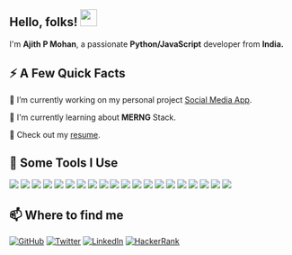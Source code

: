 <h2>Hello, folks! <img src="https://emojis.slackmojis.com/emojis/images/1570211625/6611/wave-animated.gif?1570211625" width="30"/></h2>

<p>I'm <strong>Ajith P Mohan</strong>, a passionate <strong>Python/JavaScript</strong> developer from <b>India. </b></p>

<h2>⚡️ A Few Quick Facts</h2>

<p>🔭 I’m currently working on my personal project <a href="https://github.com/ajithpmohan/social-media-app">Social Media App</a>.</p><p>🧐 I'm currently learning about <strong>MERNG</strong> Stack.</p><p>📝 Check out my <a href="https://drive.google.com/file/d/1KNJC5QIkUJ099cY67oDb8EuuOVeRLnmr/view">resume</a>.</p>

<h2>🚀 Some Tools I Use</h2>

![](https://img.shields.io/badge/OS-Linux-informational?style=flat&logo=linux&logoColor=white&color=DD0031) ![](https://img.shields.io/badge/Editor-VS_Code-text?style=flat&logo=visual%20studio%20code&logoColor=white&color=blue) ![](https://img.shields.io/badge/Editor-Sublime-text?style=flat&logo=sublime-text&logoColor=white&color=F7B93E) ![](https://img.shields.io/badge/Code-Python-informational?style=flat&logo=python&logoColor=white&color=01527a) ![](https://img.shields.io/badge/Code-JavaScript-informational?style=flat&logo=javascript&logoColor=white&color=ffdd00) ![](https://img.shields.io/badge/Code-Django-informational?style=flat&logo=django&logoColor=white&color=43853d) ![](https://img.shields.io/badge/Code-React.js-informational?style=flat&logo=react&logoColor=white&color=45b8d8) ![](https://img.shields.io/badge/Code-Apollo_GraphQL-text?style=flat&logo=graphql&logoColor=white&color=blue) ![](https://img.shields.io/badge/Code-Redux-informational?style=flat&logo=redux&logoColor=white&color=764ABC) ![](https://img.shields.io/badge/Tools-Docker-informational?style=flat&logo=docker&logoColor=white&color=007ACC) ![](https://img.shields.io/badge/Code-Express.js-informational?style=flat&logo=Node.js&logoColor=white&color=43853d) ![](https://img.shields.io/badge/Test-Cypress-informational?style=flat&logo=cypress&logoColor=white&color=444454) ![](https://img.shields.io/badge/Tools-Git-informational?style=flat&logo=git&logoColor=white&color=F05032) ![](https://img.shields.io/badge/Tools-Celery-informational?style=flat&logo=celery&logoColor=white&color=6B8E23) ![](https://img.shields.io/badge/Tools-Travis-informational?style=flat&logo=travis&logoColor=white&color=bd813e) ![](https://img.shields.io/badge/Tools-Github_Actions-informational?style=flat&logo=github-actions&logoColor=white&color=2088FF) ![](https://img.shields.io/badge/Tools-Codecov-informational?style=flat&logo=codecov&logoColor=white&color=f53155) ![](https://img.shields.io/badge/Cloud-AWS-informational?style=flat&logo=amazon&logoColor=white&color=2bbc8a) ![](https://img.shields.io/badge/Cloud-Digital_Ocean-informational?style=flat&logo=digitalocean&logoColor=white&color=46a2f1) ![](https://img.shields.io/badge/Cloud-Firebase-informational?style=flat&logo=firebase&logoColor=white&color=F9A03C)

<h2>📫 Where to find me</h2>
<p><a href="https://github.com/ajithpmohan" target="_blank"><img alt="GitHub" src="https://img.shields.io/badge/GitHub-%2312100E.svg?&style=for-the-badge&logo=Github&logoColor=white" /></a> <a href="https://twitter.com/ajithpmohan90" target="_blank"><img alt="Twitter" src="https://img.shields.io/badge/twitter-%231DA1F2.svg?&style=for-the-badge&logo=twitter&logoColor=white" /></a> <a href="https://www.linkedin.com/in/ajith-p-mohan-380445105/" target="_blank"><img alt="LinkedIn" src="https://img.shields.io/badge/linkedin-%230077B5.svg?&style=for-the-badge&logo=linkedin&logoColor=white" /></a> <a href="https://www.hackerrank.com/ajithpmohan?hr_r=1" target="_blank"><img alt="HackerRank" src="https://img.shields.io/badge/Hackerrank-%2bbc8a.svg?&style=for-the-badge&logo=hackerrank&logoColor=white" /></a>
</p>
